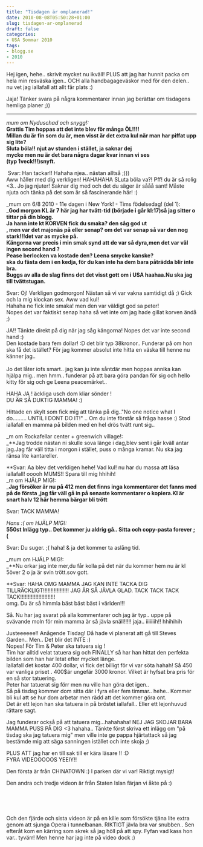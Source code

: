 ```yaml
---
title: "Tisdagen är omplanerad!"
date: 2010-08-08T05:50:28+01:00
slug: tisdagen-ar-omplanerad
draft: false
categories:
- USA Sommar 2010
tags:
- blogg.se
- 2010
---
```

Hej igen, hehe.. skrivit mycket nu ikväll! PLUS att jag har hunnit packa om hela min resväska igen.. OCH alla handbagageväskor med för den delen.. nu vet jag iallafall att allt får plats :)  
  
  
Jaja! Tänker svara på några kommentarer innan jag berättar om tisdagens hemliga planer ;))  

* * *

  

_mum om Nyduschad och snygg!:_  
**Grattis Tim hoppas att det inte blev för många ÖL!!!!  
Millan du är fin som du är, men visst är det extra kul när man har piffat upp sig lite?  
Sluta böla!! njut av stunden i stället, ja saknar dej  
mycke men nu är det bara några dagar kvar innan vi ses  
(typ 1veck!!!)snyft.**

 Svar: Han tackar!! Hahaha njea.. nästan alltså ;)))  
Aww håller med dig verkligen! HAHAHAHA SLuta böla va?! Pff! du är så rolig <3.. Jo jag njuter! Saknar dig med och det du säger är sååå sant! Måste njuta och tänka på det som är så fascinerande här! :)  
  
  
  
  
  
  
  
_mum om 6/8 2010 - 11e dagen i New York! - Tims födelsedag! (del 1):  
_**God morgon KL är 7 här jag har tvätt-tid (började i går kl:17)så jag sitter o tittar på din blogg.  
Ja hann inte kt KORVEN fick du smaka? den såg god ut  
, men var det majonäs på eller senap? om det var senap så var den nog stark!!!det var as mycke på.  
Kängorna var precis i min smak synd att de var så dyra,men det var väl ingen second hand ?  
Pease berlocken va kostade den? Leena smycke kanske?  
ska du fästa dem i en kedja, för du kan inte ha dem bara påträdda blir inte bra.  
Buggs av alla de slag finns det det visst gott om i USA haahaa.Nu ska jag till tvättstugan.**

Svar: Oj! Verkligen godmorgon! Nästan så vi var vakna samtidigt då ;) Gick och la mig klockan sex. Aww vad kul!  
Hahaha ne fick inte smaka! men den var väldigt god sa peter!  
Nopes det var faktiskt senap haha så vet inte om jag hade gillat korven ändå ;)  
  
JA!! Tänkte direkt på dig när jag såg kängorna! Nopes det var inte second hand :)  
Den kostade bara fem dollar! :D det blir typ 38kronor.. Funderar på om hon ska få det istället? För jag kommer absolut inte hitta en väska till henne nu känner jag..   
   
Jo det låter iofs smart.. jag kan ju inte såntdär men hoppas annika kan hjälpa mig.. men hmm.. funderar på att bara göra pandan för sig och hello kitty för sig och ge Leena peacemärket..  
  
HAHA JA ! äckliga usch dom kliar sönder !  
DU ÄR SÅ DUKTIG MAMMA! :)  
  
Hittade en skylt som fick mig att tänka på dig.."No one notice what I do......... UNTIL I DONT DO IT!" .. Om du inte förstår så fråga hasse :) Stod iallafall en mamma på bilden med en hel drös tvätt runt sig..

  
_m om Rockafellar center + greenwich village!:  
_**Jag trodde nästan ni skulle sova länge i dag,blev sent i går kväll antar jag.Jag får väll titta i morgon i stället, puss o många kramar. Nu ska jag ränsa lite kantareller.  
  
**Svar: Aa blev det verkligen hehe! Vad kul! nu har du massa att läsa iallafall! ooooh MUMS!! Spara till mig hhihih!  
_m om HJÄLP MIG!:  
_**Jag försöker är nu på 412 men det finns inga kommentarer det fanns med på de första ,jag får väll gå in på senaste kommentarer o kopiera.Kl är snart halv 12 här hemma bärgar bli trött**

Svar: TACK MAMMA!

_Hans :( om HJÄLP MIG!:_  
**550st Inlägg typ.. Det kommer ju aldrig gå.. Sitta och copy-pasta forever ;(**

Svar: Du suger. ;( haha! & ja det kommer ta aslång tid.  
  
  
  
_mum om HJÄLP MIG!:  
_**Nu orkar jag inte mer,du får kolla på det när du kommer hem nu är kl 5över 2 o ja är svin trött.sov gott.  
  
**Svar: HAHA OMG MAMMA JAG KAN INTE TACKA DIG TILLRÄCKLIGT!!!!!!!!!!!!!!!!! JAG ÄR SÅ JÄVLA GLAD. TACK TACK TACK TACK!!!!!!!!!!!!!!!!!!!!!!!  
omg. Du är så himmla bäst bäst bäst i världen!!!  
  
  
  
Så. Nu har jag svarat på alla kommentarer och jag är typ.. uppe på svävande moln för min mamma är så jävla snäll!!!!! jaja.. iiiiiiih!! hhihihih  
  
Justeeeeee!! Anågende Tisdag! Då hade vi planerat att gå till Steves Garden.. Men.. Det blir det INTE :)  
Nopes! För Tim & Peter ska tatuera sig !  
Tim har alltid velat tatuera sig och FINALLY så har han hittat den perfekta bilden som han har letat efter mycket länge.  
Iallafall det kostar 400 dollar, vi fick det billigt för vi var söta hahah! Så 450 var vanliga priset . 400$är ungefär 3000 kronor. Vilket är hyfsat bra pris för en så stor tatuering.  
Peter har tatuerat sig förr men nu ville han göra det igen..  
Så på tisdag kommer dom sitta där i fyra eller fem timmar.. hehe.. Kommer bli kul att se hur dom arbetar men rädd att det kommer göra ont.  
Det är ett lejon han ska tatuera in på bröstet iallafall.. Eller ett lejonhuvud rättare sagt.  
  
Jag funderar också på att tatuera mig...hahahaha! NEJ JAG SKOJAR BARA MAMMA PUSS PÅ DIG <3 hahaha.. Tänkte först skriva ett inlägg om "på tisdag ska jag tatuera mig" men ville inte ge pappa hjärtattack så jag bestämde mig att säga sanningen istället och inte skoja ;)  
  
PLUS ATT jag har en till sak till er kära läsare !! :D  
FYRA VIDEOOOOOS YEEIY!!  
  
  
Den första är från CHINATOWN :) I parken där vi var! Riktigt mysigt!

     
  
  
Den andra och tredje videon är från Staten Islan färjan vi åkte på :)  
  
       
  
  
  
  
  
       
  
  
  
  
  
  
  
  
Och den fjärde och sista videon är på en kille som försökte tjäna lite extra genom att sjunga Opera i tunnelbanan. RIKTIGT jävla bra var snubben.. Sen efteråt kom en kärring som skrek så jag höll på att spy. Fyfan vad kass hon var.. tyvärr! Men henne har jag inte på video dock :)